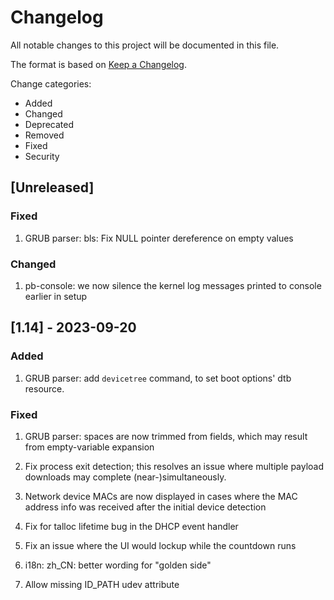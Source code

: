 # Changelog

All notable changes to this project will be documented in this file.

The format is based on [Keep a Changelog](https://keepachangelog.com/en/1.0.0/).

Change categories:

- Added
- Changed
- Deprecated
- Removed
- Fixed
- Security

## [Unreleased]

### Fixed

1. GRUB parser: bls: Fix NULL pointer dereference on empty values

### Changed

1. pb-console: we now silence the kernel log messages printed to console
   earlier in setup

## [1.14] - 2023-09-20

### Added

1. GRUB parser: add `devicetree` command, to set boot options' dtb resource.

### Fixed

1. GRUB parser: spaces are now trimmed from fields, which may result from
   empty-variable expansion

2. Fix process exit detection; this resolves an issue where multiple payload
   downloads may complete (near-)simultaneously.

3. Network device MACs are now displayed in cases where the MAC address info
   was received after the initial device detection

4. Fix for talloc lifetime bug in the DHCP event handler

5. Fix an issue where the UI would lockup while the countdown runs

6. i18n: zh_CN: better wording for "golden side"

7. Allow missing ID_PATH udev attribute
